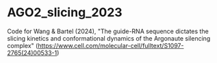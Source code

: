 # AGO2_slicing_2023
Code for Wang &amp; Bartel (2024), "The guide-RNA sequence dictates the slicing kinetics and conformational dynamics of the Argonaute silencing complex" (https://www.cell.com/molecular-cell/fulltext/S1097-2765(24)00533-1)
